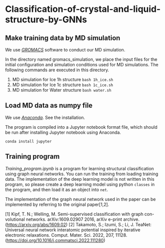 # Classification-of-crystal-and-liquid-structure-by-GNNs

## Make training data by MD simulation
We use *[GROMACS](https://manual.gromacs.org/current/index.html)* software to conduct our MD simulation.

In the directory named gromacs_simulation, we place the input files for the initial configuration and simulation conditions used for MD simulations. The following commands are executed in this directory.

1. MD simulation for Ice 1h structure
`bash 1h_ice.sh`
2. MD simulation for Ice 1c structure
`bash 1c_ice.sh`
3. MD simulation for Water structure
`bash water.sh`

## Load MD data as numpy file
We use *[Anaconda](https://www.anaconda.com/products/distribution)*. See the installation.

The program is compiled into a Jupyter notebook format file, which should be run after installing Jupyter notebook using Anaconda.

`conda install jupyter`

## Training program
*Training_program.ipynb* is a program for learning structural classification using graph neural networks. You can run the training from loading training data. The implementation of the deep learning model is not written in this program, so please create a deep learning model using python `classes` in the program, and then load it as an object into `net`.

The implementation of the graph neural network used in the paper can be implemented by referring to the original paper[1,2].

[1]  Kipf, T. N.; Welling, M. Semi-supervised classification with graph con-
volutional networks. arXiv:1609.02907 2016, arXiv e-print archive.
(https://arxiv.org/abs/1609.02)
[2] Takamoto, S.; Izumi, S.; Li, J. TeaNet: Universal neural network interatomic potential
inspired by iterative electronic relaxations. Comput. Mater. Sci. 2022, 207, 11128. (https://doi.org/10.1016/j.commatsci.2022.111280)
